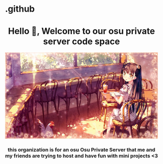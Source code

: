# .github

<h1 align="center">Hello 👋, Welcome to our osu private server code space</h1>


<p align="center"><img src="hero_banner.jpg"/></p>

<h3 align="center">this organization is for an osu
Osu Private Server that me and my friends are trying to host and have fun with mini projects &lt;3</h3>
<br>
